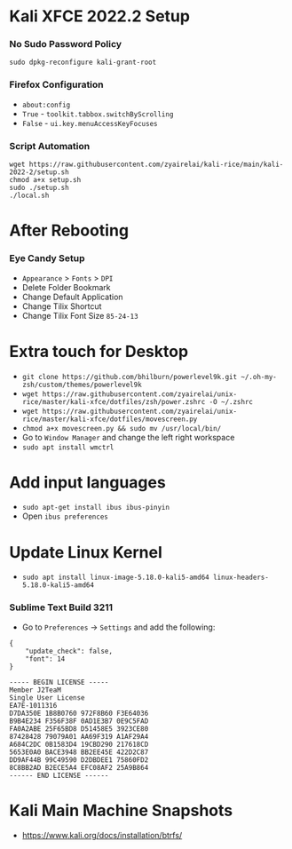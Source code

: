 # Kali XFCE 2022.2 Setup

### No Sudo Password Policy
```
sudo dpkg-reconfigure kali-grant-root
```

### Firefox Configuration
- `about:config`  
- `True` - `toolkit.tabbox.switchByScrolling`
- `False` - `ui.key.menuAccessKeyFocuses`

### Script Automation
```
wget https://raw.githubusercontent.com/zyairelai/kali-rice/main/kali-2022-2/setup.sh
chmod a+x setup.sh
sudo ./setup.sh
./local.sh
```

# After Rebooting

### Eye Candy Setup
- `Appearance` > `Fonts` > `DPI`
- Delete Folder Bookmark
- Change Default Application
- Change Tilix Shortcut 
- Change Tilix Font Size `85-24-13`

# Extra touch for Desktop
- `git clone https://github.com/bhilburn/powerlevel9k.git ~/.oh-my-zsh/custom/themes/powerlevel9k`
- `wget https://raw.githubusercontent.com/zyairelai/unix-rice/master/kali-xfce/dotfiles/zsh/power.zshrc -O ~/.zshrc`
- `wget https://raw.githubusercontent.com/zyairelai/unix-rice/master/kali-xfce/dotfiles/movescreen.py`
- `chmod a+x movescreen.py && sudo mv /usr/local/bin/`
- Go to `Window Manager` and change the left right workspace
- `sudo apt install wmctrl`

# Add input languages
- `sudo apt-get install ibus ibus-pinyin`
- Open `ibus preferences`

# Update Linux Kernel 
- `sudo apt install linux-image-5.18.0-kali5-amd64 linux-headers-5.18.0-kali5-amd64`

### Sublime Text Build 3211
- Go to `Preferences` -> `Settings` and add the following:
```
{
	"update_check": false,
	"font": 14
}
```
```
----- BEGIN LICENSE -----
Member J2TeaM
Single User License
EA7E-1011316
D7DA350E 1B8B0760 972F8B60 F3E64036
B9B4E234 F356F38F 0AD1E3B7 0E9C5FAD
FA0A2ABE 25F65BD8 D51458E5 3923CE80
87428428 79079A01 AA69F319 A1AF29A4
A684C2DC 0B1583D4 19CBD290 217618CD
5653E0A0 BACE3948 BB2EE45E 422D2C87
DD9AF44B 99C49590 D2DBDEE1 75860FD2
8C8BB2AD B2ECE5A4 EFC08AF2 25A9B864
------ END LICENSE ------
```

# Kali Main Machine Snapshots
- https://www.kali.org/docs/installation/btrfs/
